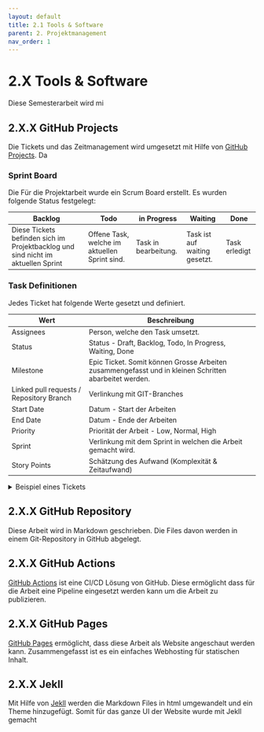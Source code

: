 ```yaml
---
layout: default
title: 2.1 Tools & Software
parent: 2. Projektmanagement
nav_order: 1
---
```


# 2.X Tools & Software

Diese Semesterarbeit wird mi
## 2.X.X GitHub Projects
Die Tickets und das Zeitmanagement wird umgesetzt mit Hilfe von [GitHub Projects](https://docs.github.com/en/issues/planning-and-tracking-with-projects/learning-about-projects/about-projects). Da

### Sprint Board

Die Für die Projektarbeit wurde ein Scrum Board erstellt. Es wurden folgende Status festgelegt:

| **Backlog**                                                                      | **Todo**                                      | **in Progress**      | **Waiting**                   | **Done**      |
|----------------------------------------------------------------------------------|-----------------------------------------------|----------------------|-------------------------------|---------------|
| Diese Tickets befinden sich im Projektbacklog und sind nicht im aktuellen Sprint | Offene Task, welche im aktuellen Sprint sind. | Task in bearbeitung. | Task ist auf waiting gesetzt. | Task erledigt |

### Task Definitionen

Jedes Ticket hat folgende Werte gesetzt und definiert.

| **Wert**                                 | **Beschreibung**                                                                                      |
|------------------------------------------|-------------------------------------------------------------------------------------------------------|
| Assignees                                | Person, welche den Task umsetzt.                                                                      |
| Status                                   | Status - Draft, Backlog, Todo, In Progress, Waiting, Done                                             |
| Milestone                                | Epic Ticket. Somit können Grosse Arbeiten zusammengefasst und in kleinen Schritten abarbeitet werden. |
| Linked pull requests / Repository Branch | Verlinkung mit GIT-Branches                                                                           |
| Start Date                               | Datum - Start der Arbeiten                                                                            |
| End Date                                 | Datum - Ende der Arbeiten                                                                             |
| Priority                                 | Priorität der Arbeit - Low, Normal, High                                                              |
| Sprint                                   | Verlinkung mit dem Sprint in welchen die Arbeit gemacht wird.                                         |
| Story Points                             | Schätzung des Aufwand (Komplexität & Zeitaufwand)                                                     |

<details>
  <summary>Beispiel eines Tickets</summary>

  <img src="../../ressources/images/2023_Ticket.png" alt="2023_Ticket">

  Damit die Tickets immer den gleichen Aufbau haben wurde ein Template erstellt und eingerichtet.
</details>

## 2.X.X GitHub Repository

Diese Arbeit wird in Markdown geschrieben. Die Files davon werden in einem Git-Repository in GitHub abgelegt.

## 2.X.X GitHub Actions

[GitHub Actions](https://github.com/features/actions) ist eine CI/CD Lösung von GitHub. Diese ermöglicht dass für die Arbeit eine Pipeline eingesetzt werden kann um die Arbeit zu publizieren.

## 2.X.X GitHub Pages

[GitHub Pages](https://pages.github.com/) ermöglicht, dass diese Arbeit als Website angeschaut werden kann. Zusammengefasst ist es ein einfaches Webhosting für statischen Inhalt.

## 2.X.X Jekll

Mit Hilfe von [Jekll](https://jekyllrb.com/) werden die Markdown Files in html umgewandelt und ein Theme hinzugefügt. Somit für das ganze UI der Website wurde mit Jekll gemacht